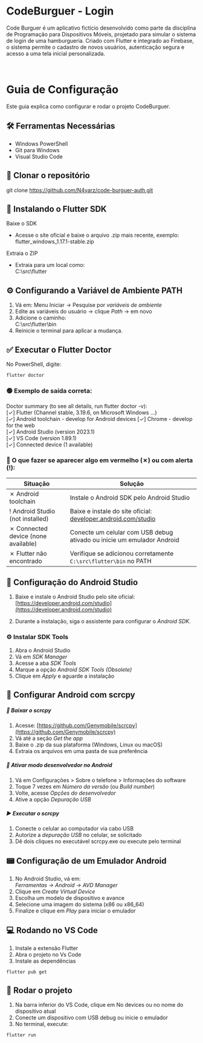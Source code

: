 # CodeBurguer - Login

Code Burguer é um aplicativo fictício desenvolvido como parte da disciplina de Programação para Dispositivos Móveis, projetado para simular o sistema de login de uma hamburgueria. Criado com Flutter e integrado ao Firebase, o sistema permite o cadastro de novos usuários, autenticação segura e acesso a uma tela inicial personalizada.

<br>

# Guia de Configuração

Este guia explica como configurar e rodar o projeto CodeBurguer.
<br>

## 🛠 Ferramentas Necessárias

- Windows PowerShell  
- Git para Windows  
- Visual Studio Code  

 ## 🚀 Clonar o repositório
git clone <https://github.com/N4yarz/code-burguer-auth.git>

## 🚀 Instalando o Flutter SDK

Baixe o SDK

- Acesse o site oficial e baixe o arquivo .zip mais recente, exemplo:  
  flutter_windows_1.17.1-stable.zip

 Extraia o ZIP

- Extraia para um local como:  
  C:\src\flutter






## ⚙ Configurando a Variável de Ambiente PATH

1. Vá em: Menu Iniciar → Pesquise por *variáveis de ambiente*  
2. Edite as variáveis do usuário → clique *Path* → em novo
3. Adicione o caminho:  
   C:\src\flutter\bin  
4. Reinicie o terminal para aplicar a mudança.




## ✅ Executar o Flutter Doctor

No PowerShell, digite:

```flutter doctor```

### 🟢 Exemplo de saída correta:

Doctor summary (to see all details, run flutter doctor -v):<br>
[✓] Flutter (Channel stable, 3.19.6, on Microsoft Windows ...)<br>
[✓] Android toolchain - develop for Android devices
[✓] Chrome - develop for the web<br>
[✓] Android Studio (version 2023.1)<br>
[✓] VS Code (version 1.89.1)<br>
[✓] Connected device (1 available)

### 🔴 O que fazer se aparecer algo em vermelho (✗) ou com alerta (!):

| Situação                               | Solução                                                                 |
|----------------------------------------|--------------------------------------------------------------------------|
| ✗ Android toolchain                    | Instale o Android SDK pelo Android Studio                               |
| ! Android Studio (not installed)       | Baixe e instale do site oficial: [developer.android.com/studio](https://developer.android.com/studio) |
| ✗ Connected device (none available)    | Conecte um celular com USB debug ativado ou inicie um emulador Android |
| ✗ Flutter não encontrado               | Verifique se adicionou corretamente `C:\src\flutter\bin` no PATH        |


## 🤖 Configuração do Android Studio

1. Baixe e instale o Android Studio pelo site oficial:  
   [https://developer.android.com/studio](https://developer.android.com/studio)

2. Durante a instalação, siga o assistente para configurar o *Android SDK*.





### ⚙ Instalar SDK Tools

1. Abra o Android Studio  
2. Vá em *SDK Manager*  
3. Acesse a aba *SDK Tools*  
4. Marque a opção *Android SDK Tools (Obsolete)*  
5. Clique em *Apply* e aguarde a instalação


## 📱 Configurar Android com scrcpy

##### 🔽 Baixar o scrcpy

1. Acesse: [https://github.com/Genymobile/scrcpy](https://github.com/Genymobile/scrcpy)  
2. Vá até a seção *Get the app*  
3. Baixe o .zip da sua plataforma (Windows, Linux ou macOS)  
4. Extraia os arquivos em uma pasta de sua preferência

##### 🔧 Ativar modo desenvolvedor no Android

1. Vá em Configurações > Sobre o telefone > Informações do software
2. Toque 7 vezes em *Número da versão* (ou *Build number*)  
3. Volte, acesse *Opções do desenvolvedor*  
4. Ative a opção *Depuração USB*

##### ▶ Executar o scrcpy

1. Conecte o celular ao computador via cabo USB  
2. Autorize a *depuração USB* no celular, se solicitado  
3. Dê dois cliques no executável scrcpy.exe ou execute pelo terminal


## 📟 Configuração de um Emulador Android

1. No Android Studio, vá em:  
   *Ferramentas → Android → AVD Manager*
2. Clique em *Create Virtual Device*
3. Escolha um modelo de dispositivo e avance
4. Selecione uma imagem do sistema (x86 ou x86_64)
5. Finalize e clique em *Play* para iniciar o emulador



## 💻 Rodando no VS Code

1.   Instale a extensão Flutter
2.  Abra o projeto no Vs Code
3.  Instale as dependências


`flutter pub get`



## 🚀 Rodar o projeto

1. Na barra inferior do VS Code, clique em No devices ou no nome do dispositivo atual
2. Conecte um dispositivo com USB debug ou inicie o emulador
3. No terminal, execute:

`flutter run`
